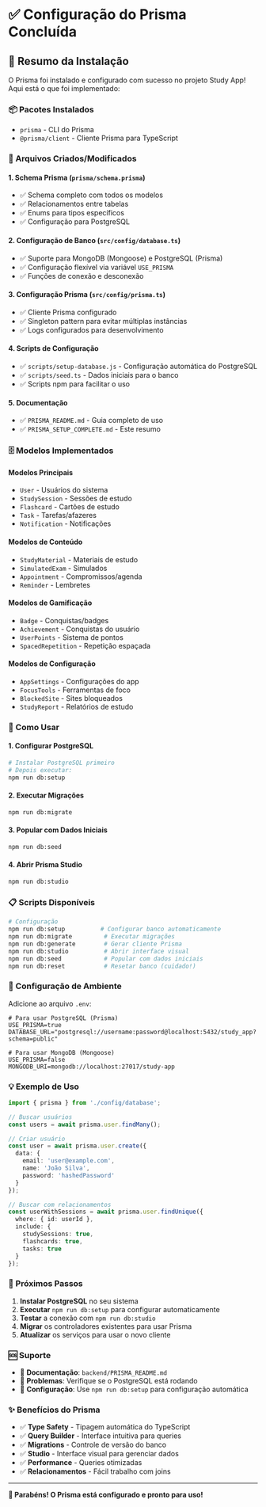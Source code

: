 # ✅ Configuração do Prisma Concluída

## 🎉 Resumo da Instalação

O Prisma foi instalado e configurado com sucesso no projeto Study App! Aqui está o que foi implementado:

### 📦 Pacotes Instalados
- `prisma` - CLI do Prisma
- `@prisma/client` - Cliente Prisma para TypeScript

### 📁 Arquivos Criados/Modificados

#### 1. **Schema Prisma** (`prisma/schema.prisma`)
- ✅ Schema completo com todos os modelos
- ✅ Relacionamentos entre tabelas
- ✅ Enums para tipos específicos
- ✅ Configuração para PostgreSQL

#### 2. **Configuração de Banco** (`src/config/database.ts`)
- ✅ Suporte para MongoDB (Mongoose) e PostgreSQL (Prisma)
- ✅ Configuração flexível via variável `USE_PRISMA`
- ✅ Funções de conexão e desconexão

#### 3. **Configuração Prisma** (`src/config/prisma.ts`)
- ✅ Cliente Prisma configurado
- ✅ Singleton pattern para evitar múltiplas instâncias
- ✅ Logs configurados para desenvolvimento

#### 4. **Scripts de Configuração**
- ✅ `scripts/setup-database.js` - Configuração automática do PostgreSQL
- ✅ `scripts/seed.ts` - Dados iniciais para o banco
- ✅ Scripts npm para facilitar o uso

#### 5. **Documentação**
- ✅ `PRISMA_README.md` - Guia completo de uso
- ✅ `PRISMA_SETUP_COMPLETE.md` - Este resumo

### 🗄️ Modelos Implementados

#### **Modelos Principais**
- `User` - Usuários do sistema
- `StudySession` - Sessões de estudo
- `Flashcard` - Cartões de estudo
- `Task` - Tarefas/afazeres
- `Notification` - Notificações

#### **Modelos de Conteúdo**
- `StudyMaterial` - Materiais de estudo
- `SimulatedExam` - Simulados
- `Appointment` - Compromissos/agenda
- `Reminder` - Lembretes

#### **Modelos de Gamificação**
- `Badge` - Conquistas/badges
- `Achievement` - Conquistas do usuário
- `UserPoints` - Sistema de pontos
- `SpacedRepetition` - Repetição espaçada

#### **Modelos de Configuração**
- `AppSettings` - Configurações do app
- `FocusTools` - Ferramentas de foco
- `BlockedSite` - Sites bloqueados
- `StudyReport` - Relatórios de estudo

### 🚀 Como Usar

#### **1. Configurar PostgreSQL**
```bash
# Instalar PostgreSQL primeiro
# Depois executar:
npm run db:setup
```

#### **2. Executar Migrações**
```bash
npm run db:migrate
```

#### **3. Popular com Dados Iniciais**
```bash
npm run db:seed
```

#### **4. Abrir Prisma Studio**
```bash
npm run db:studio
```

### 📋 Scripts Disponíveis

```bash
# Configuração
npm run db:setup          # Configurar banco automaticamente
npm run db:migrate         # Executar migrações
npm run db:generate        # Gerar cliente Prisma
npm run db:studio          # Abrir interface visual
npm run db:seed            # Popular com dados iniciais
npm run db:reset           # Resetar banco (cuidado!)
```

### 🔧 Configuração de Ambiente

Adicione ao arquivo `.env`:

```env
# Para usar PostgreSQL (Prisma)
USE_PRISMA=true
DATABASE_URL="postgresql://username:password@localhost:5432/study_app?schema=public"

# Para usar MongoDB (Mongoose)
USE_PRISMA=false
MONGODB_URI=mongodb://localhost:27017/study-app
```

### 💡 Exemplo de Uso

```typescript
import { prisma } from './config/database';

// Buscar usuários
const users = await prisma.user.findMany();

// Criar usuário
const user = await prisma.user.create({
  data: {
    email: 'user@example.com',
    name: 'João Silva',
    password: 'hashedPassword'
  }
});

// Buscar com relacionamentos
const userWithSessions = await prisma.user.findUnique({
  where: { id: userId },
  include: {
    studySessions: true,
    flashcards: true,
    tasks: true
  }
});
```

### 🎯 Próximos Passos

1. **Instalar PostgreSQL** no seu sistema
2. **Executar** `npm run db:setup` para configurar automaticamente
3. **Testar** a conexão com `npm run db:studio`
4. **Migrar** os controladores existentes para usar Prisma
5. **Atualizar** os serviços para usar o novo cliente

### 🆘 Suporte

- 📖 **Documentação**: `backend/PRISMA_README.md`
- 🐛 **Problemas**: Verifique se o PostgreSQL está rodando
- 🔧 **Configuração**: Use `npm run db:setup` para configuração automática

### ✨ Benefícios do Prisma

- ✅ **Type Safety** - Tipagem automática do TypeScript
- ✅ **Query Builder** - Interface intuitiva para queries
- ✅ **Migrations** - Controle de versão do banco
- ✅ **Studio** - Interface visual para gerenciar dados
- ✅ **Performance** - Queries otimizadas
- ✅ **Relacionamentos** - Fácil trabalho com joins

---

**🎉 Parabéns! O Prisma está configurado e pronto para uso!**
